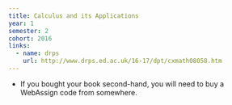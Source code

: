 ```yaml
---
title: Calculus and its Applications
year: 1
semester: 2
cohort: 2016
links:
  - name: drps
    url: http://www.drps.ed.ac.uk/16-17/dpt/cxmath08058.htm
---
```

-   If you bought your book second-hand, you will need to buy a
    WebAssign code from somewhere.
